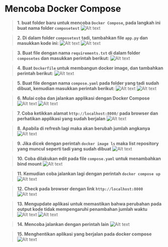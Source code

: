 # Mencoba Docker Compose

>**1. buat folder baru untuk mencoba `Docker Compose`, pada langkah ini buat nama folder `composetest`**
![Alt text](ss-docker/image.png)

>**2. Di dalam folder `composetest` tadi, tambahkan file `app.py` dan masukkan kode ini:**
![Alt text](ss-docker/image-1.png)
![Alt text](ss-docker/image-2.png)

>**3. Buat file dengan nama `requirements.txt` di dalam folder `composetes` dan masukkan perintah berikut:**
![Alt text](ss-docker/image-3.png)

>**4. Buat `Dockerfile` untuk membangun docker image, dan tambahkan perintah berikut:**
![Alt text](ss-docker/image-4.png)

>**5. Buat file dengan nama `compose.yaml` pada folder yang tadi sudah dibuat, kemudian masukkan perintah berikut:**
![Alt text](ss-docker/image-5.png)
![Alt text](ss-docker/image-6.png)

>**6. Mulai coba dan jalankan applikasi dengan Docker Compose**
![Alt text](ss-docker/image-7.png)
![Alt text](ss-docker/image-8.png)

>**7. Coba ketikkan alamat `http://localhost:8000/` pada browser dan perhatikan applikasi yang sudah berjalan**
![Alt text](ss-docker/image-9.png)

>**8. Apabila di refresh lagi maka akan berubah jumlah angkanya**
![Alt text](ss-docker/image-10.png)

>**9. Jika dicek dengan perintah `docker image ls` maka list repository yang muncul seperti tadi yang sudah dibuat**
![Alt text](ss-docker/image-11.png)

>**10. Coba dilakukan edit pada file `compose.yaml` untuk menambahkan bind mount**
![Alt text](ss-docker/image-12.png)

>**11. Kemudian coba jalankan lagi dengan perintah `docker compose up`**
![Alt text](ss-docker/image-13.png)

>**12. Check pada browser dengan link `http://localhost:8000`**
![Alt text](ss-docker/image-14.png)

>**13. Mengupdate aplikasi untuk memastikan bahwa perubahan pada output kode tidak mempengaruhi penambahan jumlah waktu**
![Alt text](ss-docker/image-15.png)
![Alt text](ss-docker/image-16.png)

>**14. Mencoba jalankan dengan perintah lain**
![Alt text](ss-docker/image-17.png)

>**15. Menghentikan aplikasi yang berjalan pada docker compose**
![Alt text](ss-docker/image-18.png)